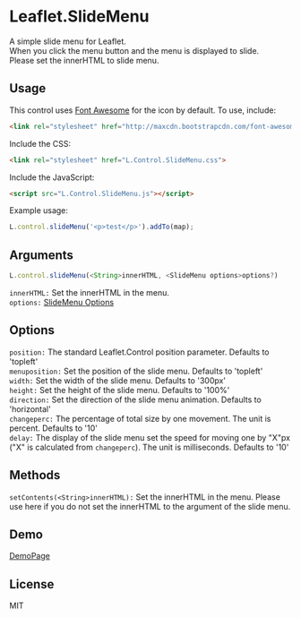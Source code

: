 Leaflet.SlideMenu
====

A simple slide menu for Leaflet.  
When you click the menu button and the menu is displayed to slide.  
Please set the innerHTML to slide menu.  


## Usage

This control uses [Font Awesome](https://fortawesome.github.io/Font-Awesome/) for the icon by default. To use, include:

```html
<link rel="stylesheet" href="http://maxcdn.bootstrapcdn.com/font-awesome/4.7.0/css/font-awesome.min.css">
```

Include the CSS:

```html
<link rel="stylesheet" href="L.Control.SlideMenu.css">
```


Include the JavaScript:

```html
<script src="L.Control.SlideMenu.js"></script>
```


Example usage:

```javascript
L.control.slideMenu('<p>test</p>').addTo(map);
```

## Arguments
```javascript
L.control.slideMenu(<String>innerHTML, <SlideMenu options>options?)
```
`innerHTML:` Set the innerHTML in the menu.  
`options:` [SlideMenu Options](https://github.com/unbam/Leaflet.SlideMenu/blob/master/README.md#options)


## Options

`position:` The standard Leaflet.Control position parameter. Defaults to 'topleft'  
`menuposition:` Set the position of the slide menu. Defaults to 'topleft'  
`width:` Set the width of the slide menu. Defaults to '300px'  
`height:` Set the height of the slide menu. Defaults to '100%'  
`direction:` Set the direction of the slide menu animation. Defaults to 'horizontal'  
`changeperc:` The percentage of total size by one movement. The unit is percent. Defaults to '10'  
`delay:` The display of the slide menu set the speed for moving one by "X"px ("X" is calculated from `changeperc`). The unit is milliseconds. Defaults to '10'


## Methods

`setContents(<String>innerHTML):` Set the innerHTML in the menu. Please use here if you do not set the innerHTML to the argument of the slide menu.


## Demo

[DemoPage](http://unbam.github.io/Leaflet.SlideMenu/)


## License

MIT
